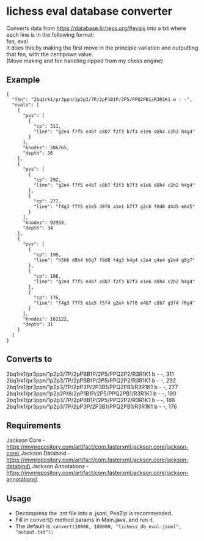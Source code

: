 # lichess eval database converter

Converts data from https://database.lichess.org/#evals into a txt where each line is in the following format:\
fen, eval\
It does this by making the first move in the principle variation and outputting that fen, with the centipawn value.\
(Move making and fen handling ripped from my chess engine)

## Example
```
{
  "fen": "2bq1rk1/pr3ppn/1p2p3/7P/2pP1B1P/2P5/PPQ2PB1/R3R1K1 w - -",
  "evals": [
    {
      "pvs": [
        {
          "cp": 311,
          "line": "g2e4 f7f5 e4b7 c8b7 f2f3 b7f3 e1e6 d8h4 c2h2 h4g4"
        }
      ],
      "knodes": 206765,
      "depth": 36
    },
    {
      "pvs": [
        {
          "cp": 292,
          "line": "g2e4 f7f5 e4b7 c8b7 f2f3 b7f3 e1e6 d8h4 c2h2 h4g4"
        },
        {
          "cp": 277,
          "line": "f4g3 f7f5 e1e5 d8f6 a1e1 b7f7 g2c6 f8d8 d4d5 e6d5"
        }
      ],
      "knodes": 92958,
      "depth": 34
    },
    {
      "pvs": [
        {
          "cp": 190,
          "line": "h5h6 d8h4 h6g7 f8d8 f4g3 h4g4 c2e4 g4e4 g2e4 g8g7"
        },
        {
          "cp": 186,
          "line": "g2e4 f7f5 e4b7 c8b7 f2f3 b7f3 e1e6 d8h4 c2h2 h4g4"
        },
        {
          "cp": 176,
          "line": "f4g3 f7f5 e1e5 f5f4 g2e4 h7f6 e4b7 c8b7 g3f4 f6g4"
        }
      ],
      "knodes": 162122,
      "depth": 31
    }
  ]
}
```
## Converts to

2bq1rk1/pr3ppn/1p2p3/7P/2pPBB1P/2P5/PPQ2P2/R3R1K1 b - -, 311\
2bq1rk1/pr3ppn/1p2p3/7P/2pPBB1P/2P5/PPQ2P2/R3R1K1 b - -, 292\
2bq1rk1/pr3ppn/1p2p3/7P/2pP3P/2P3B1/PPQ2PB1/R3R1K1 b - -, 277\
2bq1rk1/pr3ppn/1p2p2P/8/2pP1B1P/2P5/PPQ2PB1/R3R1K1 b - -, 190\
2bq1rk1/pr3ppn/1p2p3/7P/2pPBB1P/2P5/PPQ2P2/R3R1K1 b - -, 186\
2bq1rk1/pr3ppn/1p2p3/7P/2pP3P/2P3B1/PPQ2PB1/R3R1K1 b - -, 176

## Requirements
Jackson Core - https://mvnrepository.com/artifact/com.fasterxml.jackson.core/jackson-core\
Jackson Databind - https://mvnrepository.com/artifact/com.fasterxml.jackson.core/jackson-databind\
Jackson Annotations - https://mvnrepository.com/artifact/com.fasterxml.jackson.core/jackson-annotations\

## Usage
- Decompress the .zst file into a .jsonl, PeaZip is recommended.
- Fill in convert() method params in Main.java, and run it.
- The default is: ```convert(10000, 100000, "lichess_db_eval.jsonl", "output.txt");```
